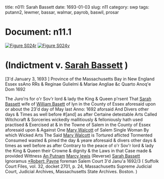 title: n011: Sarah Bassett
date: 1693-01-03
slug: n11
category: swp
tags: putann2, lewmer, bassar, walmar, payrob, baswil, prosar




# Document: n11.1

<a href="archives/Suffolk/large/S024A.jpg" class="jqueryLightbox">![Figure S024r](archives/Suffolk/small/S024A.jpg)</a>
<a href="archives/Suffolk/large/S024B.jpg" class="jqueryLightbox">![Figure S024v](archives/Suffolk/small/S024B.jpg)</a>

# (Indictment v. [Sarah Bassett](/tag/bassar.html) )



[3'd January 3, 1693 ] Province of the Massachusetts  Bay in New England Essex  ssAno RRs & Reginae Gulielmi & Mariae Angliae &c Quarto Anoq'e  Dom 1692

The Juro'rs for o'r Sov'r lord & lady the King & Queen p'rsent  That [Sarah Bassett](/tag/bassar.html) wife of [William Basett](/tag/baswil.html) of lyn in the County  of Essex aforesaid upon or about the 23'd day of May last Anno: 1692 aforsaid  And Divers other days & Times as well before #[and] as after Certaine  detestable Arts Called Witchcraft & Sorceries wickedly mallitiously  & felloniously hath used practised & Exercised at & in the Towne  of Salem in the County of Essex aforesaid upon & Against One  [Mary Walcott](/tag/walmar.html) of Salem Single Woman By which Wicked Arts The  Said [Mary Walcott](/tag/walmar.html) is Tortured aflicted Tormented Consumed wasted  & pined the day & yeare aforesaid & divers other days & times as  well before as after Contrary to the peace of o'r Sov'r lord & lady the King  & Queen their Crowne & dignity & the Laws in that Case made  & provided
Wittness  [An Putnam](/tag/putann2.html)  [Marcy lewis](/tag/lewmer.html) (Reverse) [Sarah Bassett](/tag/bassar.html) Ignoramus  [*Robert: Payne](/tag/payrob.html) foreman  Salem Court 3'd Janu'a 1692/3  ( Suffolk Court Files, vol. 32, docket 2701, p. 24, Massachusetts Supreme Judicial Court, Judicial Archives, Massachusetts State Archives. Boston. )